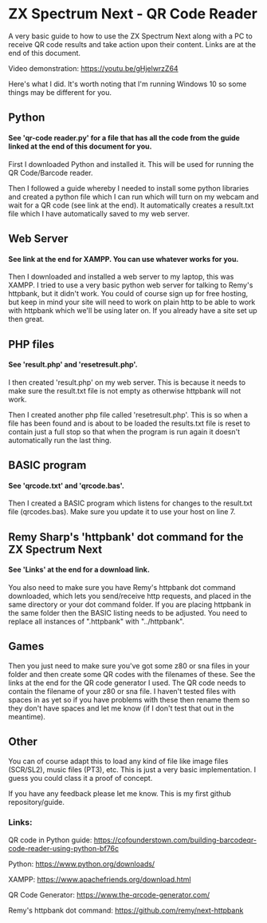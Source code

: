 # ZX Spectrum Next - QR Code Reader

A very basic guide to how to use the ZX Spectrum Next along with a PC to receive QR code results and take action upon their content. Links are at the end of this document.

Video demonstration: https://youtu.be/gHjelwrzZ64

Here's what I did. It's worth noting that I'm running Windows 10 so some things may be different for you.

## Python
#### See 'qr-code reader.py' for a file that has all the code from the guide linked at the end of this document for you.

First I downloaded Python and installed it. This will be used for running the QR Code/Barcode reader.

Then I followed a guide whereby I needed to install some python libraries and created a python file which I can run which will turn on my webcam and wait for a QR code (see link at the end). It automatically creates a result.txt file which I have automatically saved to my web server.

## Web Server
#### See link at the end for XAMPP. You can use whatever works for you.

Then I downloaded and installed a web server to my laptop, this was XAMPP. I tried to use a very basic python web server for talking to Remy's httpbank, but it didn't work. You could of course sign up for free hosting, but keep in mind your site will need to work on plain http to be able to work with httpbank which we'll be using later on. If you already have a site set up then great.

## PHP files
#### See 'result.php' and 'resetresult.php'.

I then created 'result.php' on my web server. This is because it needs to make sure the result.txt file is not empty as otherwise httpbank will not work.

Then I created another php file called 'resetresult.php'. This is so when a file has been found and is about to be loaded the results.txt file is reset to contain just a full stop so that when the program is run again it doesn't automatically run the last thing.

## BASIC program
#### See 'qrcode.txt' and 'qrcode.bas'.

Then I created a BASIC program which listens for changes to the result.txt file (qrcodes.bas). Make sure you update it to use your host on line 7.

## Remy Sharp's 'httpbank' dot command for the ZX Spectrum Next
#### See 'Links' at the end for a download link.

You also need to make sure you have Remy's httpbank dot command downloaded, which lets you send/receive http requests, and placed in the same directory or your dot command folder. If you are placing httpbank in the same folder then the BASIC listing needs to be adjusted. You need to replace all instances of ".httpbank" with "../httpbank".

## Games

Then you just need to make sure you've got some z80 or sna files in your folder and then create some QR codes with the filenames of these. See the links at the end for the QR code generator I used. The QR code needs to contain the filename of your z80 or sna file. I haven't tested files with spaces in as yet so if you have problems with these then rename them so they don't have spaces and let me know (if I don't test that out in the meantime).


## Other

You can of course adapt this to load any kind of file like image files (SCR/SL2), music files (PT3), etc. This is just a very basic implementation. I guess you could class it a proof of concept.

If you have any feedback please let me know. This is my first github repository/guide.


### Links:

QR code in Python guide: https://cofounderstown.com/building-barcodeqr-code-reader-using-python-bf76c

Python: https://www.python.org/downloads/

XAMPP: https://www.apachefriends.org/download.html

QR Code Generator: https://www.the-qrcode-generator.com/

Remy's httpbank dot command: https://github.com/remy/next-httpbank
